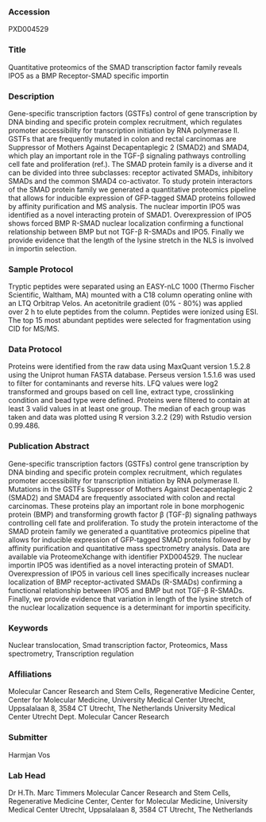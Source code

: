 ### Accession
PXD004529

### Title
Quantitative proteomics of the SMAD transcription factor family reveals IPO5 as a BMP Receptor-SMAD specific importin

### Description
Gene-specific transcription factors (GSTFs) control of gene transcription by DNA binding and specific protein complex recruitment, which regulates promoter accessibility for transcription initiation by RNA polymerase II. GSTFs that are frequently mutated in colon and rectal carcinomas are Suppressor of Mothers Against Decapentaplegic 2 (SMAD2) and SMAD4, which play an important role in the TGF-β signaling pathways controlling cell fate and proliferation (ref.). The SMAD protein family is a diverse and it can be divided into three subclasses: receptor activated SMADs, inhibitory SMADs and the common SMAD4 co-activator.  To study protein interactors of the SMAD protein family we generated a quantitative proteomics pipeline that allows for inducible expression of GFP-tagged SMAD proteins followed by affinity purification and MS analysis. The nuclear importin IPO5 was identified as a novel interacting protein of SMAD1. Overexpression of IPO5 shows forced BMP R-SMAD nuclear localization confirming a functional relationship between BMP but not TGF-β R-SMADs and IPO5. Finally we provide evidence that the length of the lysine stretch in the NLS is involved in importin selection.

### Sample Protocol
Tryptic peptides were separated using an EASY-nLC 1000 (Thermo Fischer Scientific, Waltham, MA) mounted with a C18 column operating online with an LTQ Orbitrap Velos. An acetonitrile gradient (0% - 80%) was applied over 2 h to elute peptides from the column. Peptides were ionized using ESI. The top 15 most abundant peptides were selected for fragmentation using CID for MS/MS.

### Data Protocol
Proteins were identified from the raw data using MaxQuant version 1.5.2.8 using the Uniprot human FASTA database. Perseus version 1.5.1.6 was used to filter for contaminants and reverse hits. LFQ values were log2 transformed and groups based on cell line, extract type, crosslinking condition and bead type were defined. Proteins were filtered to contain at least 3 valid values in at least one group. The median of each group was taken and data was plotted using R version 3.2.2 (29) with Rstudio version 0.99.486.

### Publication Abstract
Gene-specific transcription factors (GSTFs) control gene transcription by DNA binding and specific protein complex recruitment, which regulates promoter accessibility for transcription initiation by RNA polymerase II. Mutations in the GSTFs Suppressor of Mothers Against Decapentaplegic 2 (SMAD2) and SMAD4 are frequently associated with colon and rectal carcinomas. These proteins play an important role in bone morphogenic protein (BMP) and transforming growth factor &#x3b2; (TGF-&#x3b2;) signaling pathways controlling cell fate and proliferation. To study the protein interactome of the SMAD protein family we generated a quantitative proteomics pipeline that allows for inducible expression of GFP-tagged SMAD proteins followed by affinity purification and quantitative mass spectrometry analysis. Data are available via ProteomeXchange with identifier PXD004529. The nuclear importin IPO5 was identified as a novel interacting protein of SMAD1. Overexpression of IPO5 in various cell lines specifically increases nuclear localization of BMP receptor-activated SMADs (R-SMADs) confirming a functional relationship between IPO5 and BMP but not TGF-&#x3b2; R-SMADs. Finally, we provide evidence that variation in length of the lysine stretch of the nuclear localization sequence is a determinant for importin specificity.

### Keywords
Nuclear translocation, Smad transcription factor, Proteomics, Mass spectrometry, Transcription regulation

### Affiliations
Molecular Cancer Research and Stem Cells, Regenerative Medicine Center, Center for Molecular Medicine, University Medical Center Utrecht, Uppsalalaan 8, 3584 CT Utrecht, The Netherlands‬
University Medical Center Utrecht
Dept. Molecular Cancer Research




### Submitter
Harmjan Vos

### Lab Head
Dr H.Th. Marc Timmers
Molecular Cancer Research and Stem Cells, Regenerative Medicine Center, Center for Molecular Medicine, University Medical Center Utrecht, Uppsalalaan 8, 3584 CT Utrecht, The Netherlands‬



